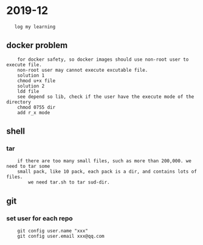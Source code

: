 # 2019-12
```
   log my learning
```

## docker problem
```
	for docker safety, so docker images should use non-root user to execute file.
	non-root user may cannot execute excutable file.
	solution 1
	chmod u+x file
	solution 2
	ldd file
	see depend so lib, check if the user have the execute mode of the directory
	chmod 0755 dir  
	add r_x mode
```

## shell

### tar

```
	if there are too many small files, such as more than 200,000. we need to tar some 
	small pack, like 10 pack, each pack is a dir, and contains lots of files.
        we need tar.sh to tar sud-dir. 	
```

## git
### set user for each repo
```
	git config user.name "xxx"
	git config user.email xxx@qq.com
```
